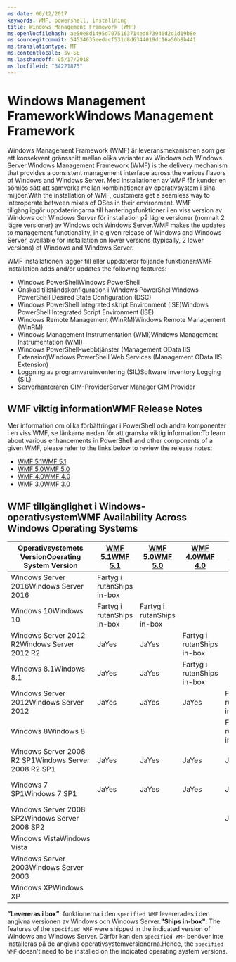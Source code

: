 ```yaml
---
ms.date: 06/12/2017
keywords: WMF, powershell, inställning
title: Windows Management Framework (WMF)
ms.openlocfilehash: ae50e8d1495d7075163714ed873940d2d1d19b8e
ms.sourcegitcommit: 54534635eedacf531d8d6344019dc16a50b8b441
ms.translationtype: MT
ms.contentlocale: sv-SE
ms.lasthandoff: 05/17/2018
ms.locfileid: "34221875"
---
```

# <a name="windows-management-framework"></a><span data-ttu-id="d1b90-103">Windows Management Framework</span><span class="sxs-lookup"><span data-stu-id="d1b90-103">Windows Management Framework</span></span>

<span data-ttu-id="d1b90-104">Windows Management Framework (WMF) är leveransmekanismen som ger ett konsekvent gränssnitt mellan olika varianter av Windows och Windows Server.</span><span class="sxs-lookup"><span data-stu-id="d1b90-104">Windows Management Framework (WMF) is the delivery mechanism that provides a consistent management interface across the various flavors of Windows and Windows Server.</span></span>
<span data-ttu-id="d1b90-105">Med installationen av WMF får kunder en sömlös sätt att samverka mellan kombinationer av operativsystem i sina miljöer.</span><span class="sxs-lookup"><span data-stu-id="d1b90-105">With the installation of WMF, customers get a seamless way to interoperate between mixes of OSes in their environment.</span></span>
<span data-ttu-id="d1b90-106">WMF tillgängliggör uppdateringarna till hanteringsfunktioner i en viss version av Windows och Windows Server för installation på lägre versioner (normalt 2 lägre versioner) av Windows och Windows Server.</span><span class="sxs-lookup"><span data-stu-id="d1b90-106">WMF makes the updates to management functionality, in a given release of Windows and Windows Server, available for installation on lower versions (typically, 2 lower versions) of Windows and Windows Server.</span></span>

<span data-ttu-id="d1b90-107">WMF installationen lägger till eller uppdaterar följande funktioner:</span><span class="sxs-lookup"><span data-stu-id="d1b90-107">WMF installation adds and/or updates the following features:</span></span>

- <span data-ttu-id="d1b90-108">Windows PowerShell</span><span class="sxs-lookup"><span data-stu-id="d1b90-108">Windows PowerShell</span></span>
- <span data-ttu-id="d1b90-109">Önskad tillståndskonfiguration i Windows PowerShell</span><span class="sxs-lookup"><span data-stu-id="d1b90-109">Windows PowerShell Desired State Configuration (DSC)</span></span>
- <span data-ttu-id="d1b90-110">Windows PowerShell Integrated skript Environment (ISE)</span><span class="sxs-lookup"><span data-stu-id="d1b90-110">Windows PowerShell Integrated Script Environment (ISE)</span></span>
- <span data-ttu-id="d1b90-111">Windows Remote Management (WinRM)</span><span class="sxs-lookup"><span data-stu-id="d1b90-111">Windows Remote Management (WinRM)</span></span>
- <span data-ttu-id="d1b90-112">Windows Management Instrumentation (WMI)</span><span class="sxs-lookup"><span data-stu-id="d1b90-112">Windows Management Instrumentation (WMI)</span></span>
- <span data-ttu-id="d1b90-113">Windows PowerShell-webbtjänster (Management OData IIS Extension)</span><span class="sxs-lookup"><span data-stu-id="d1b90-113">Windows PowerShell Web Services (Management OData IIS Extension)</span></span>
- <span data-ttu-id="d1b90-114">Loggning av programvaruinventering (SIL)</span><span class="sxs-lookup"><span data-stu-id="d1b90-114">Software Inventory Logging (SIL)</span></span>
- <span data-ttu-id="d1b90-115">Serverhanteraren CIM-Provider</span><span class="sxs-lookup"><span data-stu-id="d1b90-115">Server Manager CIM Provider</span></span>

## <a name="wmf-release-notes"></a><span data-ttu-id="d1b90-116">WMF viktig information</span><span class="sxs-lookup"><span data-stu-id="d1b90-116">WMF Release Notes</span></span>

<span data-ttu-id="d1b90-117">Mer information om olika förbättringar i PowerShell och andra komponenter i en viss WMF, se länkarna nedan för att granska viktig information:</span><span class="sxs-lookup"><span data-stu-id="d1b90-117">To learn about various enhancements in PowerShell and other components of a given WMF, please refer to the links below to review the release notes:</span></span>

- [<span data-ttu-id="d1b90-118">WMF 5.1</span><span class="sxs-lookup"><span data-stu-id="d1b90-118">WMF 5.1</span></span>](5.1/release-notes.md)
- [<span data-ttu-id="d1b90-119">WMF 5.0</span><span class="sxs-lookup"><span data-stu-id="d1b90-119">WMF 5.0</span></span>](5.0/releasenotes.md)
- [<span data-ttu-id="d1b90-120">WMF 4.0</span><span class="sxs-lookup"><span data-stu-id="d1b90-120">WMF 4.0</span></span>](https://download.microsoft.com/download/3/D/6/3D61D262-8549-4769-A660-230B67E15B25/Windows%20Management%20Framework%204%200%20Release%20Notes.docx)
- [<span data-ttu-id="d1b90-121">WMF 3.0</span><span class="sxs-lookup"><span data-stu-id="d1b90-121">WMF 3.0</span></span>](https://download.microsoft.com/download/E/7/6/E76850B8-DA6E-4FF5-8CCE-A24FC513FD16/WMF%203%20Release%20Notes.docx)

## <a name="wmf-availability-across-windows-operating-systems"></a><span data-ttu-id="d1b90-122">WMF tillgänglighet i Windows-operativsystem</span><span class="sxs-lookup"><span data-stu-id="d1b90-122">WMF Availability Across Windows Operating Systems</span></span>

| <span data-ttu-id="d1b90-123">Operativsystemets Version</span><span class="sxs-lookup"><span data-stu-id="d1b90-123">Operating System Version</span></span> | [<span data-ttu-id="d1b90-124">WMF 5.1</span><span class="sxs-lookup"><span data-stu-id="d1b90-124">WMF 5.1</span></span>](https://aka.ms/wmf51download) | [<span data-ttu-id="d1b90-125">WMF 5.0</span><span class="sxs-lookup"><span data-stu-id="d1b90-125">WMF 5.0</span></span>](https://aka.ms/wmf5download) | [<span data-ttu-id="d1b90-126">WMF 4.0</span><span class="sxs-lookup"><span data-stu-id="d1b90-126">WMF 4.0</span></span>](https://aka.ms/wmf4download) |  [<span data-ttu-id="d1b90-127">WMF 3.0</span><span class="sxs-lookup"><span data-stu-id="d1b90-127">WMF 3.0</span></span>](https://aka.ms/wmf3download) | [<span data-ttu-id="d1b90-128">WMF 2.0</span><span class="sxs-lookup"><span data-stu-id="d1b90-128">WMF 2.0</span></span>](https://aka.ms/wmf2download) |
| ------------------------ | ----------- | ----------- | ----------- | ------------ |  ------------- |
| <span data-ttu-id="d1b90-129">Windows Server 2016</span><span class="sxs-lookup"><span data-stu-id="d1b90-129">Windows Server 2016</span></span> | <span data-ttu-id="d1b90-130">Fartyg i rutan</span><span class="sxs-lookup"><span data-stu-id="d1b90-130">Ships in-box</span></span> |  |  |  |  |
| <span data-ttu-id="d1b90-131">Windows 10</span><span class="sxs-lookup"><span data-stu-id="d1b90-131">Windows 10</span></span> | <span data-ttu-id="d1b90-132">Fartyg i rutan</span><span class="sxs-lookup"><span data-stu-id="d1b90-132">Ships in-box</span></span> | <span data-ttu-id="d1b90-133">Fartyg i rutan</span><span class="sxs-lookup"><span data-stu-id="d1b90-133">Ships in-box</span></span>  | | | |
| <span data-ttu-id="d1b90-134">Windows Server 2012 R2</span><span class="sxs-lookup"><span data-stu-id="d1b90-134">Windows Server 2012 R2</span></span>| <span data-ttu-id="d1b90-135">Ja</span><span class="sxs-lookup"><span data-stu-id="d1b90-135">Yes</span></span> | <span data-ttu-id="d1b90-136">Ja</span><span class="sxs-lookup"><span data-stu-id="d1b90-136">Yes</span></span> | <span data-ttu-id="d1b90-137">Fartyg i rutan</span><span class="sxs-lookup"><span data-stu-id="d1b90-137">Ships in-box</span></span> |  |  |
| <span data-ttu-id="d1b90-138">Windows 8.1</span><span class="sxs-lookup"><span data-stu-id="d1b90-138">Windows 8.1</span></span> | <span data-ttu-id="d1b90-139">Ja</span><span class="sxs-lookup"><span data-stu-id="d1b90-139">Yes</span></span> | <span data-ttu-id="d1b90-140">Ja</span><span class="sxs-lookup"><span data-stu-id="d1b90-140">Yes</span></span> |  <span data-ttu-id="d1b90-141">Fartyg i rutan</span><span class="sxs-lookup"><span data-stu-id="d1b90-141">Ships in-box</span></span> |  |  |
| <span data-ttu-id="d1b90-142">Windows Server 2012</span><span class="sxs-lookup"><span data-stu-id="d1b90-142">Windows Server 2012</span></span> | <span data-ttu-id="d1b90-143">Ja</span><span class="sxs-lookup"><span data-stu-id="d1b90-143">Yes</span></span> | <span data-ttu-id="d1b90-144">Ja</span><span class="sxs-lookup"><span data-stu-id="d1b90-144">Yes</span></span> | <span data-ttu-id="d1b90-145">Ja</span><span class="sxs-lookup"><span data-stu-id="d1b90-145">Yes</span></span> |  <span data-ttu-id="d1b90-146">Fartyg i rutan</span><span class="sxs-lookup"><span data-stu-id="d1b90-146">Ships in-box</span></span> | |
| <span data-ttu-id="d1b90-147">Windows 8</span><span class="sxs-lookup"><span data-stu-id="d1b90-147">Windows 8</span></span> |  |  |  | <span data-ttu-id="d1b90-148">Fartyg i rutan</span><span class="sxs-lookup"><span data-stu-id="d1b90-148">Ships in-box</span></span> | |
| <span data-ttu-id="d1b90-149">Windows Server 2008 R2 SP1</span><span class="sxs-lookup"><span data-stu-id="d1b90-149">Windows Server 2008 R2 SP1</span></span> | <span data-ttu-id="d1b90-150">Ja</span><span class="sxs-lookup"><span data-stu-id="d1b90-150">Yes</span></span> | <span data-ttu-id="d1b90-151">Ja</span><span class="sxs-lookup"><span data-stu-id="d1b90-151">Yes</span></span> | <span data-ttu-id="d1b90-152">Ja</span><span class="sxs-lookup"><span data-stu-id="d1b90-152">Yes</span></span> |  <span data-ttu-id="d1b90-153">Ja</span><span class="sxs-lookup"><span data-stu-id="d1b90-153">Yes</span></span>| <span data-ttu-id="d1b90-154">Fartyg i rutan</span><span class="sxs-lookup"><span data-stu-id="d1b90-154">Ships in-box</span></span> |
| <span data-ttu-id="d1b90-155">Windows 7 SP1</span><span class="sxs-lookup"><span data-stu-id="d1b90-155">Windows 7 SP1</span></span>  | <span data-ttu-id="d1b90-156">Ja</span><span class="sxs-lookup"><span data-stu-id="d1b90-156">Yes</span></span> | <span data-ttu-id="d1b90-157">Ja</span><span class="sxs-lookup"><span data-stu-id="d1b90-157">Yes</span></span> | <span data-ttu-id="d1b90-158">Ja</span><span class="sxs-lookup"><span data-stu-id="d1b90-158">Yes</span></span> | <span data-ttu-id="d1b90-159">Ja</span><span class="sxs-lookup"><span data-stu-id="d1b90-159">Yes</span></span> | <span data-ttu-id="d1b90-160">Fartyg i rutan</span><span class="sxs-lookup"><span data-stu-id="d1b90-160">Ships in-box</span></span> |
| <span data-ttu-id="d1b90-161">Windows Server 2008 SP2</span><span class="sxs-lookup"><span data-stu-id="d1b90-161">Windows Server 2008 SP2</span></span> | | | | <span data-ttu-id="d1b90-162">Ja</span><span class="sxs-lookup"><span data-stu-id="d1b90-162">Yes</span></span> | <span data-ttu-id="d1b90-163">Ja</span><span class="sxs-lookup"><span data-stu-id="d1b90-163">Yes</span></span> |
| <span data-ttu-id="d1b90-164">Windows Vista</span><span class="sxs-lookup"><span data-stu-id="d1b90-164">Windows Vista</span></span> | | | | | <span data-ttu-id="d1b90-165">Ja</span><span class="sxs-lookup"><span data-stu-id="d1b90-165">Yes</span></span> |
| <span data-ttu-id="d1b90-166">Windows Server 2003</span><span class="sxs-lookup"><span data-stu-id="d1b90-166">Windows Server 2003</span></span>| | | |  | <span data-ttu-id="d1b90-167">Ja</span><span class="sxs-lookup"><span data-stu-id="d1b90-167">Yes</span></span> |
| <span data-ttu-id="d1b90-168">Windows XP</span><span class="sxs-lookup"><span data-stu-id="d1b90-168">Windows XP</span></span> | | | |  | <span data-ttu-id="d1b90-169">Ja</span><span class="sxs-lookup"><span data-stu-id="d1b90-169">Yes</span></span> |

<span data-ttu-id="d1b90-170">**”Levereras i box”**: funktionerna i den `specified WMF` levererades i den angivna versionen av Windows och Windows Server.</span><span class="sxs-lookup"><span data-stu-id="d1b90-170">**"Ships in-box"**: The features of the `specified WMF` were shipped in the indicated version of  Windows and Windows Server.</span></span>
<span data-ttu-id="d1b90-171">Därför kan den `specified WMF` behöver inte installeras på de angivna operativsystemversionerna.</span><span class="sxs-lookup"><span data-stu-id="d1b90-171">Hence, the `specified WMF` doesn't need to be installed on the indicated operating system versions.</span></span>
